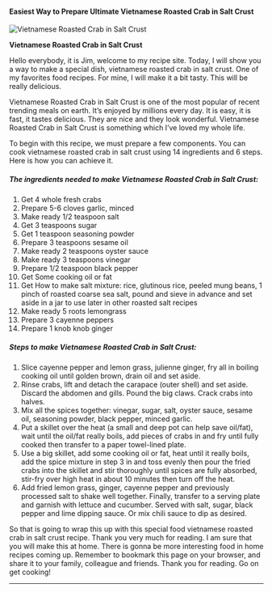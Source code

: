             

#### Easiest Way to Prepare Ultimate Vietnamese Roasted Crab in Salt Crust

![Vietnamese Roasted Crab in Salt Crust](https://img-global.cpcdn.com/recipes/2507032_836909addaf48c94/751x532cq70/vietnamese-roasted-crab-in-salt-crust-recipe-main-photo.jpg)

**Vietnamese Roasted Crab in Salt Crust**

Hello everybody, it is Jim, welcome to my recipe site. Today, I will show you a way to make a special dish, vietnamese roasted crab in salt crust. One of my favorites food recipes. For mine, I will make it a bit tasty. This will be really delicious.

Vietnamese Roasted Crab in Salt Crust is one of the most popular of recent trending meals on earth. It’s enjoyed by millions every day. It is easy, it is fast, it tastes delicious. They are nice and they look wonderful. Vietnamese Roasted Crab in Salt Crust is something which I’ve loved my whole life.

To begin with this recipe, we must prepare a few components. You can cook vietnamese roasted crab in salt crust using 14 ingredients and 6 steps. Here is how you can achieve it.

##### The ingredients needed to make Vietnamese Roasted Crab in Salt Crust:

1.  Get 4 whole fresh crabs
2.  Prepare 5-6 cloves garlic, minced
3.  Make ready 1/2 teaspoon salt
4.  Get 3 teaspoons sugar
5.  Get 1 teaspoon seasoning powder
6.  Prepare 3 teaspoons sesame oil
7.  Make ready 2 teaspoons oyster sauce
8.  Make ready 3 teaspoons vinegar
9.  Prepare 1/2 teaspoon black pepper
10.  Get Some cooking oil or fat
11.  Get How to make salt mixture: rice, glutinous rice, peeled mung beans, 1 pinch of roasted coarse sea salt, pound and sieve in advance and set aside in a jar to use later in other roasted salt recipes
12.  Make ready 5 roots lemongrass
13.  Prepare 3 cayenne peppers
14.  Prepare 1 knob knob ginger

##### Steps to make Vietnamese Roasted Crab in Salt Crust:

1.  Slice cayenne pepper and lemon grass, julienne ginger, fry all in boiling cooking oil until golden brown, drain oil and set aside.
2.  Rinse crabs, lift and detach the carapace (outer shell) and set aside. Discard the abdomen and gills. Pound the big claws. Crack crabs into halves.
3.  Mix all the spices together: vinegar, sugar, salt, oyster sauce, sesame oil, seasoning powder, black pepper, minced garlic.
4.  Put a skillet over the heat (a small and deep pot can help save oil/fat), wait until the oil/fat really boils, add pieces of crabs in and fry until fully cooked then transfer to a paper towel-lined plate.
5.  Use a big skillet, add some cooking oil or fat, heat until it really boils, add the spice mixture in step 3 in and toss evenly then pour the fried crabs into the skillet and stir thoroughly until spices are fully absorbed, stir-fry over high heat in about 10 minutes then turn off the heat.
6.  Add fried lemon grass, ginger, cayenne pepper and previously processed salt to shake well together. Finally, transfer to a serving plate and garnish with lettuce and cucumber. Served with salt, sugar, black pepper and lime dipping sauce. Or mix chili sauce to dip as desired.

So that is going to wrap this up with this special food vietnamese roasted crab in salt crust recipe. Thank you very much for reading. I am sure that you will make this at home. There is gonna be more interesting food in home recipes coming up. Remember to bookmark this page on your browser, and share it to your family, colleague and friends. Thank you for reading. Go on get cooking!

* * *